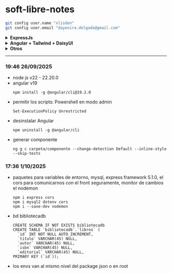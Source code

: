 # soft-libre-notes
```bash
git config user.name "xlisden"
git config user.email "dayenira.delgado@gmail.com"
```
<details>
<summary><b>ExpressJs</b></summary>
  
```bash
npm i express cors dotenv mysql2
npm i --save-dev nodemon
```
</details>

<details>
<summary><b>Angular + Tailwind + DaisyUI</b></summary>
- https://daisyui.com/docs/install/angular/
```bash
npm install daisyui@latest tailwindcss@latest @tailwindcss/postcss@latest postcss@latest --force
```
</details>

<details>
<summary><b>Otros</b></summary>
- [Angular notes](https://app.capacities.io/home/2f182914-42b1-40b3-94c9-50b702c65c46)
- [Nodejs best practices](https://github.com/goldbergyoni/nodebestpractices/blob/spanish-translation/README.spanish.md)
- [Git/GitHub](https://xlisden.notion.site/Git-GitHub-4da26f209cc040b3a72ae09038c11bf3)

- auto close tag - jun han
- auto import - steoates
- auto rename tag - jun han
- prettier eslint - rebecca vest
</details>

---
### 19:46 26/09/2025
- node js v22 - 22.20.0
- angular v19 
  ```
  npm install -g @angular/cli@19.2.0
  ```
- permitir los scripts: 
  Powershell en modo admin
  ```
  Set-ExecutionPolicy Unrestricted
  ```
- desinstalar Angular
  ```
  npm uninstall -g @angular/cli
  ```
- generar componente
  ```
  ng g c carpeta/componente --change-detection Default --inline-style --skip-tests
  ```
### 17:36 1/10/2025
- paquetes para variables de entorno, mysql, express framework 5.1.0, el cors para comunicarnos con el front seguramente, monitor de cambios el nodemon
  ```
  npm i express cors
  npm i mysql2 dotenv cors
  npm i --save-dev nodemon
  ```
- bd bibliotecadb
  ```
  CREATE SCHEMA IF NOT EXISTS bibliotecadb
  CREATE TABLE `bibliotecadb`.`libros` (
    `id` INT NOT NULL AUTO_INCREMENT,
    `titulo` VARCHAR(45) NULL,
    `autor` VARCHAR(45) NULL,
    `isbn` VARCHAR(45) NULL,
    `editorial` VARCHAR(45) NULL,
  PRIMARY KEY (`id`));
  ```
- los envs van al mismo nivel del package json o en root
